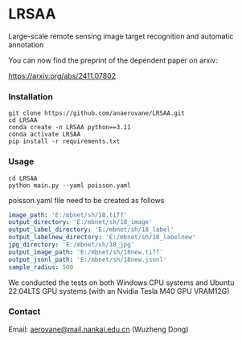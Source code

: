 # LRSAA
Large-scale remote sensing image target recognition and automatic annotation

You can now find the preprint of the dependent paper on arxiv: 

https://arxiv.org/abs/2411.07802

### Installation

```
git clone https://github.com/anaerovane/LRSAA.git
cd LRSAA
conda create -n LRSAA python==3.11
conda activate LRSAA
pip install -r requirements.txt
```

### Usage

```
cd LRSAA
python main.py --yaml poisson.yaml
```

poisson.yaml file need to be created as follows

```yaml
image_path: 'E:/mbnet/sh/18.tiff'
output_directory: 'E:/mbnet/sh/18_image'
output_label_directory: 'E:/mbnet/sh/18_label'
output_labelnew_directory: 'E:/mbnet/sh/18_labelnew'
jpg_directory: 'E:/mbnet/sh/18_jpg'
output_image_path: 'E:/mbnet/sh/18new.tiff'
output_jsonl_path: 'E:/mbnet/sh/18new.jsonl'
sample_radius: 500
```

We conducted the tests on both Windows CPU systems and Ubuntu 22.04LTS GPU systems (with an Nvidia Tesla M40 GPU VRAM12G)

### Contact

Email: aerovane@mail.nankai.edu.cn (Wuzheng Dong)


